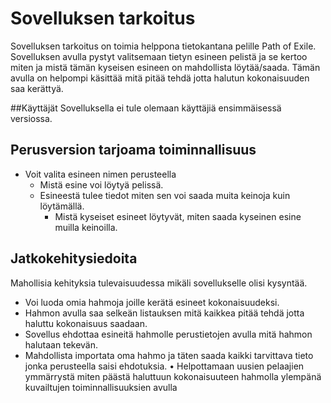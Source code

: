 # Sovelluksen tarkoitus

Sovelluksen tarkoitus on toimia helppona tietokantana pelille Path of Exile. Sovelluksen avulla pystyt valitsemaan tietyn esineen pelistä ja se kertoo miten ja mistä tämän kyseisen esineen on mahdollista löytää/saada. Tämän avulla on helpompi käsittää mitä pitää tehdä jotta halutun kokonaisuuden saa kerättyä.

##Käyttäjät
Sovelluksella ei tule olemaan käyttäjiä ensimmäisessä versiossa.

## Perusversion tarjoama toiminnallisuus
* Voit valita esineen nimen perusteella
	* Mistä esine voi löytyä pelissä.
	* Esineestä tulee tiedot miten sen voi saada muita keinoja kuin löytämällä.
		* Mistä kyseiset esineet löytyvät, miten saada kyseinen esine muilla keinoilla.

## Jatkokehitysiedoita
Mahollisia kehityksia tulevaisuudessa mikäli sovellukselle olisi kysyntää.
* Voi luoda omia hahmoja joille kerätä esineet kokonaisuudeksi.
* Hahmon avulla saa selkeän listauksen mitä kaikkea pitää tehdä jotta haluttu kokonaisuus saadaan.
* Sovellus ehdottaa esineitä hahmolle perustietojen avulla mitä hahmon halutaan tekevän.
* Mahdollista importata oma hahmo ja täten saada kaikki tarvittava tieto jonka perusteella saisi ehdotuksia.
•	Helpottamaan uusien pelaajien ymmärrystä miten päästä haluttuun kokonaisuuteen hahmolla ylempänä kuvailtujen toiminnallisuuksien avulla
